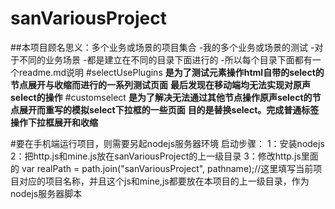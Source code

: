 # sanVariousProject
##本项目顾名思义：多个业务或场景的项目集合
-我的多个业务或场景的测试
-对于不同的业务场景
-都是建立在不同的目录下面进行的
-所以每个目录下面都有一个readme.md说明
#selectUsePlugins
**是为了测试元素操作html自带的select的节点展开与收缩而进行的一系列测试页面**
**最后发现在移动端均无法实现对原声select的操作**
#customselect
**是为了解决无法通过其他节点操作原声select的节点展开而重写的模拟select下拉框的一些页面**
**目的是替换select。完成普通标签操作下拉框展开和收缩**

#要在手机端运行项目，则需要另起nodejs服务器环境
启动步骤：
1：安装nodejs
2：把http.js和mine.js放在sanVariousProject的上一级目录
3：修改http.js里面的  var realPath = path.join("sanVariousProject", pathname);//这里填写当前项目对应的项目名称，并且这个js和mine,js都要放在本项目的上一级目录，作为nodejs服务器脚本
